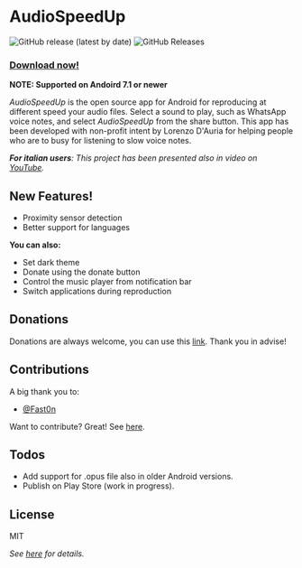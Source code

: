 # AudioSpeedUp 
![GitHub release (latest by date)](https://img.shields.io/github/v/release/bonsky97/AudioSpeedUp?style=social)
![GitHub Releases](https://img.shields.io/github/downloads/bonsky97/AudioSpeedUp/total?style=social)
### [**Download now!**](https://github.com/bonsky97/AudioSpeedUp/releases/latest/download/AudioSpeedUp.apk) 


**NOTE: Supported on Andoird 7.1 or newer**

*AudioSpeedUp* is the open source app for Android for reproducing at different speed your audio files. Select a sound to play, such as WhatsApp voice notes, and select *AudioSpeedUp* from the share button. This app has been developed with non-profit intent by Lorenzo D'Auria for helping people who are to busy for listening to slow voice notes.

_**For italian users**: This project has been presented also in video on [YouTube](https://youtu.be/IKIYfGBtt2g)._

## New Features!

  - Proximity sensor detection
  - Better support for languages

**You can also:**
  
  - Set dark theme
  - Donate using the donate button
  - Control the music player from notification bar
  - Switch applications during reproduction
  
## Donations

Donations are always welcome, you can use this [link](https://paypal.me/AudioSpeedUp). Thank you in advise!

## Contributions

A big thank you to:

 - [@Fast0n](https://github.com/fast0n)

Want to contribute? Great! See [here](https://github.com/bonsky97/AudioSpeedUp/blob/master/AudioSpeedUp/CONTRIBUTING.md).

## Todos

 - Add support for .opus file also in older Android versions.
 - Publish on Play Store (work in progress).

License
----
MIT

_See [here](https://github.com/bonsky97/AudioSpeedUp/blob/master/LICENSE) for details._
